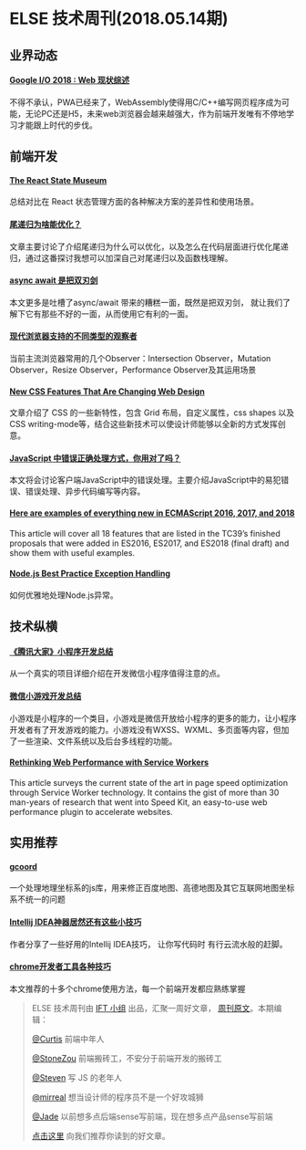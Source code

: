 # ELSE 技术周刊(2018.05.14期)

## 业界动态

#### [Google I/O 2018 : Web 现状综述](https://juejin.im/post/5af2a6e1f265da0b9c109f8a)
不得不承认，PWA已经来了，WebAssembly使得用C/C++编写网页程序成为可能，无论PC还是H5，未来web浏览器会越来越强大，作为前端开发唯有不停地学习才能跟上时代的步伐。

## 前端开发

#### [The React State Museum](https://hackernoon.com/the-react-state-museum-a278c726315)

总结对比在 React 状态管理方面的各种解决方案的差异性和使用场景。

#### [尾递归为啥能优化？](https://zhuanlan.zhihu.com/p/36587160)
文章主要讨论了介绍尾递归为什么可以优化，以及怎么在代码层面进行优化尾递归，通过这番探讨我想可以加深自己对尾递归以及函数栈理解。

#### [async await 是把双刃剑](https://github.com/dt-fe/weekly/blob/master/55.%E7%B2%BE%E8%AF%BB%E3%80%8Aasync%20await%20%E6%98%AF%E6%8A%8A%E5%8F%8C%E5%88%83%E5%89%91%E3%80%8B.md)
本文更多是吐槽了async/await 带来的糟糕一面，既然是把双刃剑， 就让我们了解下它有那些不好的一面，从而使用它有利的一面。

#### [现代浏览器支持的不同类型的观察者](https://www.w3cplus.com/javascript/different-types-of-observers-supported-by-modern-browsers.html)

当前主流浏览器常用的几个Observer：Intersection Observer，Mutation Observer，Resize Observer，Performance Observer及其运用场景

#### [New CSS Features That Are Changing Web Design](https://www.smashingmagazine.com/2018/05/future-of-web-design/)

文章介绍了 CSS 的一些新特性，包含 Grid 布局，自定义属性，css shapes 以及 CSS writing-mode等，结合这些新技术可以使设计师能够以全新的方式发挥创意。

#### [JavaScript 中错误正确处理方式，你用对了吗？](https://mp.weixin.qq.com/s/zjME9Q4bjNCc9DpDsuGrLA)

本文将会讨论客户端JavaScript中的错误处理。主要介绍JavaScript中的易犯错误、错误处理、异步代码编写等内容。

#### [Here are examples of everything new in ECMAScript 2016, 2017, and 2018](https://medium.freecodecamp.org/here-are-examples-of-everything-new-in-ecmascript-2016-2017-and-2018-d52fa3b5a70e)

This article will cover all 18 features that are listed in the TC39’s finished proposals that were added in ES2016, ES2017, and ES2018 (final draft) and show them with useful examples.

#### [Node.js Best Practice Exception Handling](http://www.nodejsrecipes.com/recipes/7310521/node-js-best-practice-exception-handling)

如何优雅地处理Node.js异常。

## 技术纵横

#### [《腾讯大家》小程序开发总结](https://mp.weixin.qq.com/s/Zr2t_25SfozHtvVVwBk26w)

从一个真实的项目详细介绍在开发微信小程序值得注意的点。


#### [微信小游戏开发总结](https://futu.im/posts/2018-04-13-wx-game/)

小游戏是小程序的一个类目，小游戏是微信开放给小程序的更多的能力，让小程序开发者有了开发游戏的能力。小游戏没有WXSS、WXML、多页面等内容，但加了一些渲染、文件系统以及后台多线程的功能。

#### [Rethinking Web Performance with Service Workers](https://medium.baqend.com/the-technology-behind-fast-websites-2638196fa60a)

This article surveys the current state of the art in page speed optimization through Service Worker technology. It contains the gist of more than 30 man-years of research that went into Speed Kit, an easy-to-use web performance plugin to accelerate websites.

## 实用推荐
#### [gcoord](https://github.com/hujiulong/gcoord?utm_source=tuicool&utm_medium=referral)

一个处理地理坐标系的js库，用来修正百度地图、高德地图及其它互联网地图坐标系不统一的问题

#### [Intellij IDEA神器居然还有这些小技巧](https://my.oschina.net/samgege/blog/1808622)
作者分享了一些好用的Intellij IDEA技巧， 让你写代码时 有行云流水般的赶脚。

#### [chrome开发者工具各种技巧](https://juejin.im/post/5af53823f265da0b75282b0f)
本文推荐的十多个chrome使用方法，每一个前端开发都应熟练掌握

> ELSE 技术周刊由 [IFT 小组](https://github.com/CtripFE) 出品，汇聚一周好文章， [周刊原文](https://zhuanlan.zhihu.com/p/36816123)。本期编辑：
>
> [@Curtis](https://github.com/CurtisCBS) 前端中年人
>
> [@StoneZou](https://github.com/stoneyong) 前端搬砖工，不安分于前端开发的搬砖工
>
> [@Steven](https://github.com/StevenX911) 写 JS 的老年人
>
> [@mirreal](https://github.com/mirreal) 想当设计师的程序员不是一个好攻城狮
>
> [@Jade](https://github.com/Jade05) 以前想多点后端sense写前端，现在想多点产品sense写前端
>
> [点击这里](https://github.com/CtripFE/fe-weekly/issues) 向我们推荐你读到的好文章。
